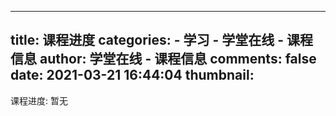 
---
title: 课程进度
categories: 
    - 学习
    - 学堂在线 - 课程信息
author: 学堂在线 - 课程信息
comments: false
date: 2021-03-21 16:44:04
thumbnail: 
---

<div>   
课程进度: 暂无  
</div>
            